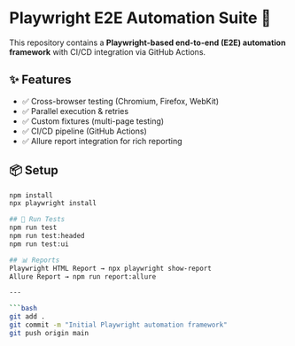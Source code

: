# Playwright E2E Automation Suite 🚀

This repository contains a **Playwright-based end-to-end (E2E) automation framework** with CI/CD integration via GitHub Actions.

## ✨ Features
- ✅ Cross-browser testing (Chromium, Firefox, WebKit)
- ✅ Parallel execution & retries
- ✅ Custom fixtures (multi-page testing)
- ✅ CI/CD pipeline (GitHub Actions)
- ✅ Allure report integration for rich reporting

## 📦 Setup
```bash
npm install
npx playwright install

## 🧪 Run Tests
npm run test
npm run test:headed
npm run test:ui

## 📊 Reports
Playwright HTML Report → npx playwright show-report
Allure Report → npm run report:allure

---

```bash
git add .
git commit -m "Initial Playwright automation framework"
git push origin main
